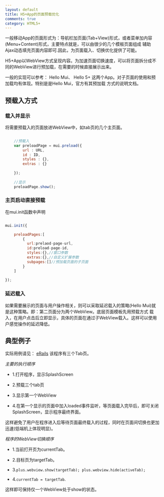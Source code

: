 ```yaml
---
layout: default
title: H5+App的页面预载优化
comments: true
category: HTML5+
---
```




一般移动App的页面形式为：导航栏加页面(Tab+View)形式，或者菜单加内容(Menu+Content)形式，主要特点就是，可以由很少的几个模板页面组成
辅助Ajax动态填充页面内容即可.因此，为页面载入、切换优化提供了可能。

H5+App以WebView方式呈现内容。为加速页面切换速度，可以将页面拆分成不同的WebView进行预加载，在需要的时候直接展示出来。

一般的实现可以参考： Hello Mui、   Hello 5+ 这两个App。对子页面的使用和预加载均有体现。特别是是Hello Mui，官方有其预加载
方式的说明文档。

## 预载入方式

### 载入并显示

将需要预载入的页面放进WebView中，如tab页的几个主页面。

```javascript

	//预载入
	var preloadPage = mui.preload({
		url : URL,
		id : ID,
		styles : {},
		extras : {}
		
	});
	
	//显示
	preloadPage.show();

```

### 主页启动直接预载

在mui.init函数中声明

```javascript

mui.init({

	preloadPages:[
	    {
	      url:prelaod-page-url,
	      id:preload-page-id,
	      styles:{},//窗口参数
	      extras:{},//自定义扩展参数
	      subpages:[]//预加载页面的子页面
	    }
	]
	
});

```



### 延迟载入

如果需要展示的页面与用户操作相关，则可以采取延迟载入的策略(Hello Mui)就是这种策略。即：第二页面分为两个WebView。底层页面模板先用预载方式
载入，在用户点击后立即显示，具体的页面在通过子WebView载入。这样可以使用户感觉操作的延迟降低。

## 典型例子

实际用例请见： [eRails](https://github.com/WengShengyuan/eRails)
该程序有三个Tab页。

*主要的执行顺序*

* 1.打开程序，显示SplashScreen

* 2.预载三个tab页

* 3.显示第一个WebView

* 4.在第一个显示的页面中加入loaded事件监听，等页面载入完毕后，即可关闭SplashScreen，显示程序最终界面。

这样避免了用户在程序进入后等待页面最终载入的过程，同时在页面间切换也更加迅速(低端机上体现明显)。

*程序的WebView切换顺序*

* 1.当前打开页为currentTab。

* 2.目标页为targetTab。

* 3.`plus.webview.show(targetTab);
	plus.webview.hide(activeTab);`
	
* 4.`currentTab = targetTab`.

这样即可保持仅一个WebView处于show的状态。


